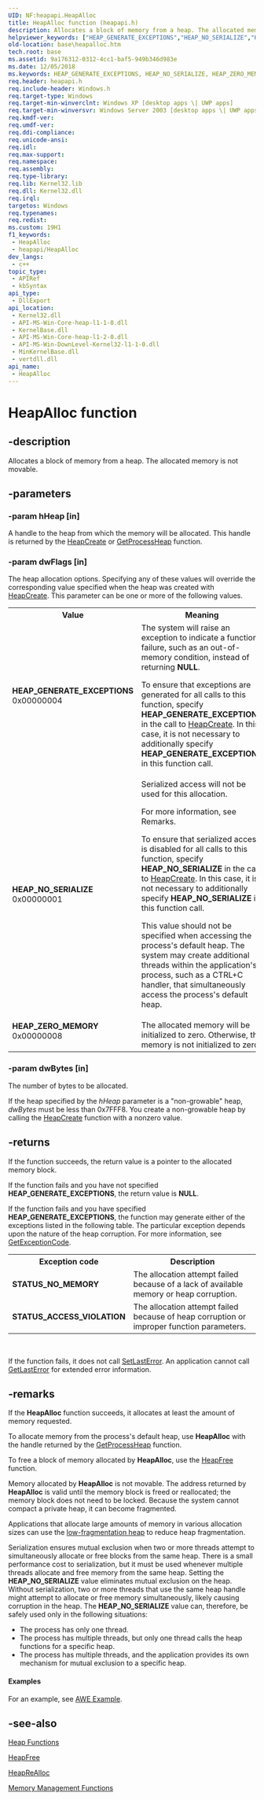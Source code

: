 ```yaml
---
UID: NF:heapapi.HeapAlloc
title: HeapAlloc function (heapapi.h)
description: Allocates a block of memory from a heap. The allocated memory is not movable.
helpviewer_keywords: ["HEAP_GENERATE_EXCEPTIONS","HEAP_NO_SERIALIZE","HEAP_ZERO_MEMORY","HeapAlloc","HeapAlloc function","_win32_heapalloc","base.heapalloc","heapapi/HeapAlloc","winbase/HeapAlloc"]
old-location: base\heapalloc.htm
tech.root: base
ms.assetid: 9a176312-0312-4cc1-baf5-949b346d983e
ms.date: 12/05/2018
ms.keywords: HEAP_GENERATE_EXCEPTIONS, HEAP_NO_SERIALIZE, HEAP_ZERO_MEMORY, HeapAlloc, HeapAlloc function, _win32_heapalloc, base.heapalloc, heapapi/HeapAlloc, winbase/HeapAlloc
req.header: heapapi.h
req.include-header: Windows.h
req.target-type: Windows
req.target-min-winverclnt: Windows XP [desktop apps \| UWP apps]
req.target-min-winversvr: Windows Server 2003 [desktop apps \| UWP apps]
req.kmdf-ver: 
req.umdf-ver: 
req.ddi-compliance: 
req.unicode-ansi: 
req.idl: 
req.max-support: 
req.namespace: 
req.assembly: 
req.type-library: 
req.lib: Kernel32.lib
req.dll: Kernel32.dll
req.irql: 
targetos: Windows
req.typenames: 
req.redist: 
ms.custom: 19H1
f1_keywords:
 - HeapAlloc
 - heapapi/HeapAlloc
dev_langs:
 - c++
topic_type:
 - APIRef
 - kbSyntax
api_type:
 - DllExport
api_location:
 - Kernel32.dll
 - API-MS-Win-Core-heap-l1-1-0.dll
 - KernelBase.dll
 - API-MS-Win-Core-heap-l1-2-0.dll
 - API-MS-Win-DownLevel-Kernel32-l1-1-0.dll
 - MinKernelBase.dll
 - vertdll.dll
api_name:
 - HeapAlloc
---
```


# HeapAlloc function


## -description

Allocates a block of memory from a heap. The allocated memory is not movable.

## -parameters

### -param hHeap [in]

A handle to the heap from which the memory will be allocated. This handle is returned by the 
<a href="https://docs.microsoft.com/windows/desktop/api/heapapi/nf-heapapi-heapcreate">HeapCreate</a> or 
<a href="https://docs.microsoft.com/windows/desktop/api/heapapi/nf-heapapi-getprocessheap">GetProcessHeap</a> function.

### -param dwFlags [in]

The heap allocation options. Specifying any of these values will override the corresponding value specified when the heap was created with 
<a href="https://docs.microsoft.com/windows/desktop/api/heapapi/nf-heapapi-heapcreate">HeapCreate</a>. This parameter can be one or more of the following values. 



<table>
<tr>
<th>Value</th>
<th>Meaning</th>
</tr>
<tr>
<td width="40%"><a id="HEAP_GENERATE_EXCEPTIONS"></a><a id="heap_generate_exceptions"></a><dl>
<dt><b>HEAP_GENERATE_EXCEPTIONS</b></dt>
<dt>0x00000004</dt>
</dl>
</td>
<td width="60%">
The system will raise an exception to indicate a function failure, such as an out-of-memory condition, instead of returning <b>NULL</b>.

To ensure that exceptions are generated for all calls to this function, specify <b>HEAP_GENERATE_EXCEPTIONS</b> in the call to <a href="https://docs.microsoft.com/windows/desktop/api/heapapi/nf-heapapi-heapcreate">HeapCreate</a>. In this case, it is not necessary to additionally specify <b>HEAP_GENERATE_EXCEPTIONS</b> in this function call.

</td>
</tr>
<tr>
<td width="40%"><a id="HEAP_NO_SERIALIZE"></a><a id="heap_no_serialize"></a><dl>
<dt><b>HEAP_NO_SERIALIZE</b></dt>
<dt>0x00000001</dt>
</dl>
</td>
<td width="60%">
Serialized access will not be used for this allocation. 


For more information, see Remarks.

To ensure that serialized access is disabled for all calls to this function, specify <b>HEAP_NO_SERIALIZE</b> in the call to <a href="https://docs.microsoft.com/windows/desktop/api/heapapi/nf-heapapi-heapcreate">HeapCreate</a>. In this case, it is not necessary to additionally specify <b>HEAP_NO_SERIALIZE</b> in this function call.

This value should not be specified when accessing the process's default heap. The system may create additional threads within the application's process, such as a CTRL+C handler, that simultaneously access the process's default heap.

</td>
</tr>
<tr>
<td width="40%"><a id="HEAP_ZERO_MEMORY"></a><a id="heap_zero_memory"></a><dl>
<dt><b>HEAP_ZERO_MEMORY</b></dt>
<dt>0x00000008</dt>
</dl>
</td>
<td width="60%">
The allocated memory will be initialized to zero. Otherwise, the memory is not initialized to zero.

</td>
</tr>
</table>

### -param dwBytes [in]

The number of bytes to be allocated.

If the heap specified by the <i>hHeap</i> parameter is a "non-growable" heap, <i>dwBytes</i> must be less than 0x7FFF8. You create a non-growable heap by calling the <a href="https://docs.microsoft.com/windows/desktop/api/heapapi/nf-heapapi-heapcreate">HeapCreate</a> function with a nonzero value.

## -returns

If the function succeeds, the return value is a pointer to the allocated memory block.

If the function fails and you have not specified <b>HEAP_GENERATE_EXCEPTIONS</b>, the return value is <b>NULL</b>.

If the function fails and you have specified <b>HEAP_GENERATE_EXCEPTIONS</b>, the function may generate either of the exceptions listed in the following table. The particular exception depends upon the nature of the heap corruption. For more information, see <a href="https://docs.microsoft.com/windows/desktop/Debug/getexceptioncode">GetExceptionCode</a>.

<table>
<tr>
<th>Exception code</th>
<th>Description</th>
</tr>
<tr>
<td><b>STATUS_NO_MEMORY</b></td>
<td>The allocation attempt failed because of a lack of available memory or heap corruption.</td>
</tr>
<tr>
<td><b>STATUS_ACCESS_VIOLATION</b></td>
<td>The allocation attempt failed because of heap corruption or improper function parameters.</td>
</tr>
</table>
 

If the function fails, it does not call <a href="https://docs.microsoft.com/windows/desktop/api/errhandlingapi/nf-errhandlingapi-setlasterror">SetLastError</a>. An application cannot call <a href="https://docs.microsoft.com/windows/desktop/api/errhandlingapi/nf-errhandlingapi-getlasterror">GetLastError</a> for extended error information.

## -remarks

If 
the <b>HeapAlloc</b> function succeeds, it allocates at least the amount of memory requested. 

To allocate memory from the process's default heap, use  <b>HeapAlloc</b> with the handle returned by the <a href="https://docs.microsoft.com/windows/desktop/api/heapapi/nf-heapapi-getprocessheap">GetProcessHeap</a> function.

To free a block of memory allocated by 
<b>HeapAlloc</b>, use the 
<a href="https://docs.microsoft.com/windows/desktop/api/heapapi/nf-heapapi-heapfree">HeapFree</a> function.

Memory allocated by 
<b>HeapAlloc</b> is not movable. The address returned by 
<b>HeapAlloc</b> is valid until the memory block is freed or reallocated; the memory block does not need to be locked. Because the system cannot compact a private heap, it can become fragmented.

Applications that allocate large amounts of memory in various allocation sizes can use the 
<a href="https://docs.microsoft.com/windows/desktop/Memory/low-fragmentation-heap">low-fragmentation heap</a> to reduce heap fragmentation.

Serialization ensures mutual exclusion when two or more threads attempt to simultaneously allocate or free blocks from the same heap. There is a small performance cost to serialization, but it must be used whenever multiple threads allocate and free memory from the same heap. Setting the <b>HEAP_NO_SERIALIZE</b> value eliminates mutual exclusion on the heap. Without serialization, two or more threads that use the same heap handle might attempt to allocate or free memory simultaneously, likely causing corruption in the heap. The <b>HEAP_NO_SERIALIZE</b> value can, therefore, be safely used only in the following situations:

<ul>
<li>The process has only one thread.</li>
<li>The process has multiple threads, but only one thread calls the heap functions for a specific heap.</li>
<li>The process has multiple threads, and the application provides its own mechanism for mutual exclusion to a specific heap.</li>
</ul>

#### Examples

For an example, see 
<a href="https://docs.microsoft.com/windows/desktop/Memory/awe-example">AWE Example</a>.

<div class="code"></div>

## -see-also

<a href="https://docs.microsoft.com/windows/desktop/Memory/heap-functions">Heap Functions</a>



<a href="https://docs.microsoft.com/windows/desktop/api/heapapi/nf-heapapi-heapfree">HeapFree</a>



<a href="https://docs.microsoft.com/windows/desktop/api/heapapi/nf-heapapi-heaprealloc">HeapReAlloc</a>



<a href="https://docs.microsoft.com/windows/desktop/Memory/memory-management-functions">Memory
    Management Functions</a>

